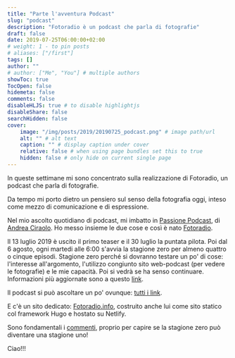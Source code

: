```yaml
---
title: "Parte l'avventura Podcast"
slug: "podcast"
description: "Fotoradio è un podcast che parla di fotografie"
draft: false
date: 2019-07-25T06:00:00+02:00
# weight: 1 - to pin posts
# aliases: ["/first"]
tags: []
author: ""
# author: ["Me", "You"] # multiple authors
showToc: true
TocOpen: false
hidemeta: false
comments: false
disableHLJS: true # to disable highlightjs
disableShare: false
searchHidden: false
cover:
    image: "/img/posts/2019/20190725_podcast.png" # image path/url
    alt: "" # alt text
    caption: "" # display caption under cover
    relative: false # when using page bundles set this to true
    hidden: false # only hide on current single page
---
```



In queste settimane mi sono concentrato sulla realizzazione di Fotoradio, un podcast che parla di fotografie.

Da tempo mi porto dietro un pensiero sul senso della fotografia oggi, inteso come mezzo di comunicazione e di espressione.

Nel mio ascolto quotidiano di podcast, mi imbatto in [Passione Podcast](https://www.spreaker.com/show/passione-podcast), di [Andrea Ciraolo](https://officine.me). Ho messo insieme le due cose e così è nato [Fotoradio](https://www.spreaker.com/show/fotoradio-un-podcast-sulle-fotografie).

Il 13 luglio 2019 è uscito il primo teaser e il 30 luglio la puntata pilota. Poi dal 6 agosto, ogni martedi alle 6:00 s'avvia la stagione zero per almeno quattro o cinque episodi. Stagione zero perché si dovranno testare un po' di cose: l'interesse all'argomento, l'utilizzo congiunto sito web-podcast (per vedere le fotografie) e le mie capacità.
Poi si vedrà se ha senso continuare.
Informazioni più aggiornate sono a questo [link](https://fotoradio.info/about/).

Il podcast si può ascoltare un po' ovunque: [tutti i link](https://fotoradio.info/static_page/listen/).

E c'è un sito dedicato: [Fotoradio.info](https://fotoradio.info), costruito anche lui come sito statico col framework Hugo e hostato su Netlify.

Sono fondamentali i [commenti](https://fotoradio.info/contact/), proprio per capire se la stagione zero può diventare una stagione uno!

Ciao!!!
